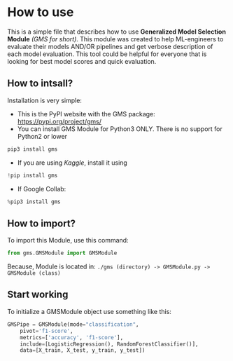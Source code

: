 # How to use

This is a simple file that describes how to use **Generalized Model Selection Module** *(GMS for short)*. This module was created to help ML-engineers to evaluate their models AND/OR pipelines
and get verbose description of each model evaluation. This tool could be helpful for everyone that is looking for best model scores and quick evaluation.


## How to intsall?

Installation is very simple:

- This is the PyPI website with the GMS package: https://pypi.org/project/gms/
- You can install GMS Module for Python3 ONLY. There is no support for Python2 or lower

```python
pip3 install gms
```

- If you are using *Kaggle*, install it using

```python
!pip install gms
```

- If Google Collab:

```python
%pip3 install gms
```


## How to import?

To import this Module, use this command:

```python
from gms.GMSModule import GMSModule
```

Because, Module is located in: `./gms (directory) -> GMSModule.py -> GMSModule (class)`


## Start working

To initialize a GMSModule object use something like this:

```python
GMSPipe = GMSModule(mode="classification",
	pivot='f1-score',
	metrics=['accuracy', 'f1-score'],
	include=[LogisticRegression(), RandomForestClassifier()],
	data=[X_train, X_test, y_train, y_test])
```
